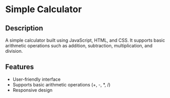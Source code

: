 # Simple Calculator

## Description
A simple calculator built using JavaScript, HTML, and CSS. It supports basic arithmetic operations such as addition, subtraction, multiplication, and division.

## Features
- User-friendly interface  
- Supports basic arithmetic operations (+, -, *, /)  
- Responsive design  


